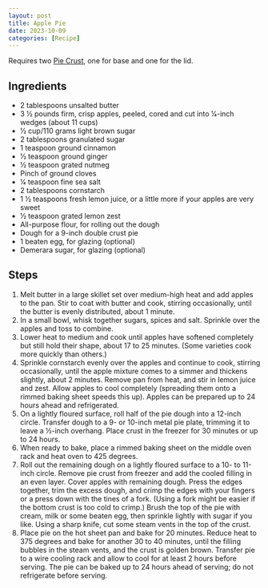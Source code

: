 ```yaml
---
layout: post
title: Apple Pie
date: 2023-10-09
categories: [Recipe]
---
```


Requires two [Pie Crust](https://newtonheath.github.io/recipe/2023/10/09/pie-crust.html), one for base and one for the lid.
## Ingredients

* 2 tablespoons unsalted butter
* 3 1⁄2 pounds firm, crisp apples, peeled, cored and cut into 1⁄4-inch wedges (about 11 cups)
* 1⁄2 cup/110 grams light brown sugar
* 2 tablespoons granulated sugar
* 1 teaspoon ground cinnamon
* 1⁄2 teaspoon ground ginger
* 1⁄2 teaspoon grated nutmeg
* Pinch of ground cloves
* 1⁄4 teaspoon fine sea salt
* 2 tablespoons cornstarch
* 1 1⁄2 teaspoons fresh lemon juice, or a little more if your apples are very sweet
* 1⁄2 teaspoon grated lemon zest 
* All-purpose flour, for rolling out the dough
* Dough for a 9-inch double crust pie
* 1 beaten egg, for glazing (optional)
* Demerara sugar, for glazing (optional)

## Steps

1. Melt butter in a large skillet set over medium-high heat and add apples to the pan. Stir to coat with butter and cook, stirring occasionally, until the butter is evenly distributed, about 1 minute.
1. In a small bowl, whisk together sugars, spices and salt. Sprinkle over the apples and toss to combine.
1. Lower heat to medium and cook until apples have softened completely but still hold their shape, about 17 to 25 minutes. (Some varieties cook more quickly than others.)
1. Sprinkle cornstarch evenly over the apples and continue to cook, stirring occasionally, until the apple mixture comes to a simmer and thickens slightly, about 2 minutes. Remove pan from heat, and stir in lemon juice and zest. Allow apples to cool completely (spreading them onto a rimmed baking sheet speeds this up). Apples can be prepared up to 24 hours ahead and refrigerated.
1. On a lightly floured surface, roll half of the pie dough into a 12-inch circle. Transfer dough to a 9- or 10-inch metal pie plate, trimming it to leave a 1⁄2-inch overhang. Place crust in the freezer for 30 minutes or up to 24 hours.
1. When ready to bake, place a rimmed baking sheet on the middle oven rack and heat oven to 425 degrees.
1. Roll out the remaining dough on a lightly floured surface to a 10- to 11-inch circle. Remove pie crust from freezer and add the cooled filling in an even layer. Cover apples with remaining dough. Press the edges together, trim the excess dough, and crimp the edges with your fingers or a press down with the tines of a fork. (Using a fork might be easier if the bottom crust is too cold to crimp.) Brush the top of the pie with cream, milk or some beaten egg, then sprinkle lightly with sugar if you like. Using a sharp knife, cut some steam vents in the top of the crust.
1. Place pie on the hot sheet pan and bake for 20 minutes. Reduce heat to 375 degrees and bake for another 30 to 40 minutes, until the filling bubbles in the steam vents, and the crust is golden brown. Transfer pie to a wire cooling rack and allow to cool for at least 2 hours before serving. The pie can be baked up to 24 hours ahead of serving; do not refrigerate before serving.
